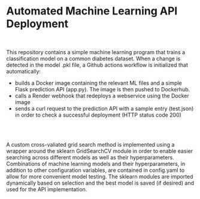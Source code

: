 # Automated Machine Learning API Deployment #

<br> 

This repository contains a simple machine learning program that trains a classification model on a common diabetes dataset. 
When a change is detected in the model .pkl file, a Github actions workflow is initialized that automatically:

- builds a Docker image containing the relevant ML files and a simple Flask prediction API (app.py). The image is then pushed to Dockerhub.
- calls a Render webhook that redeploys a webservice using the Docker image
- sends a curl request to the prediction API with a sample entry (test.json) in order to check a successful deployment (HTTP status code 200)  
  
<br>  
<br>


A custom cross-valiated grid search method is implemented using a wrapper around the sklearn GridSearchCV module in order to enable easier searching across different models as well as their hyperparameters. 
Combinations of machine learning models and their hyperparameters, in addition to other configuration variables, are contained in config.yaml to allow for more convenient model testing. The sklearn modules are imported 
dynamically based on selection and the best model is saved (if desired) and used for the API implementation. 
